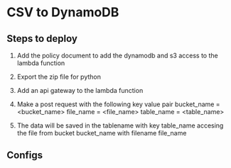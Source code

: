 # CSV to DynamoDB


##  Steps to deploy

1. Add the policy document to add the dynamodb and s3 access to the lambda function

2. Export the zip file for python 

3. Add an api gateway to the lambda function

4. Make a post request with the following key value pair 
    bucket_name = <bucket_name>
    file_name = <file_name>
    table_name = <table_name>

5. The data will be saved in the tablename with key table_name accesing the file from bucket bucket_name with filename file_name







## Configs
